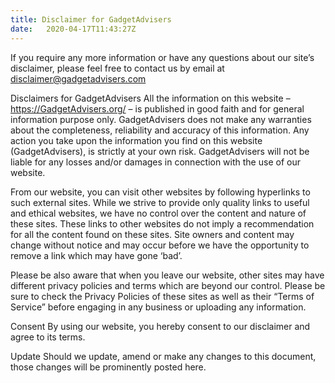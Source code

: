 ```yaml
---
title: Disclaimer for GadgetAdvisers
date:   2020-04-17T11:43:27Z
---
```



If you require any more information or have any questions about our site’s disclaimer, please feel free to contact us by email at disclaimer@gadgetadvisers.com

Disclaimers for GadgetAdvisers
All the information on this website – https://GadgetAdvisers.org/ – is published in good faith and for general information purpose only. GadgetAdvisers does not make any warranties about the completeness, reliability and accuracy of this information. Any action you take upon the information you find on this website (GadgetAdvisers), is strictly at your own risk. GadgetAdvisers will not be liable for any losses and/or damages in connection with the use of our website.

From our website, you can visit other websites by following hyperlinks to such external sites. While we strive to provide only quality links to useful and ethical websites, we have no control over the content and nature of these sites. These links to other websites do not imply a recommendation for all the content found on these sites. Site owners and content may change without notice and may occur before we have the opportunity to remove a link which may have gone ‘bad’.

Please be also aware that when you leave our website, other sites may have different privacy policies and terms which are beyond our control. Please be sure to check the Privacy Policies of these sites as well as their “Terms of Service” before engaging in any business or uploading any information.

Consent
By using our website, you hereby consent to our disclaimer and agree to its terms.

Update
Should we update, amend or make any changes to this document, those changes will be prominently posted here.